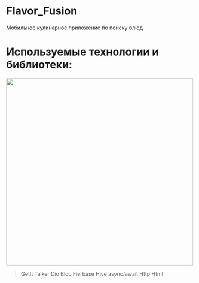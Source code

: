# Flavor_Fusion
Мобильное кулинарное приложение по поиску блюд

# Используемые технологии и библиотеки:
<img width="500px" src="https://github.com/user-attachments/assets/2e95b7ad-e982-422c-a6f9-cb14a2840766">

> GetIt
> Talker
> Dio
> Bloc
> Fierbase
> Hive
> async/await
> Http
> Html
 
